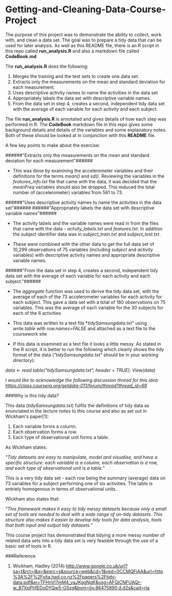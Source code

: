 # Getting-and-Cleaning-Data-Course-Project

The purpose of this project was to demonstrate the ability to collect, work with, and clean a data set. The goal was to prepare a tidy data that can be used for later analysis.  As well as this README file, there is an R script in this repo called **run_analysis.R** and also a markdown file called **CodeBook.md**

The  **run_analysis.R** does the following:

1.	Merges the training and the test sets to create one data set.
2.	Extracts only the measurements on the mean and standard deviation for each measurement. 
3.	Uses descriptive activity names to name the activities in the data set
4.	Appropriately labels the data set with descriptive variable names. 
5.	From the data set in step 4, creates a second, independent tidy data set with the average of each variable for each activity and each subject.


The file **run_analysis.R** is annotated and gives details of how each step was performed in R. The **CodeBook** markdown file in this repo gives some background details and details of the variables and some explanatory notes.  Both of these should be looked at in conjunction with this **README** file.

A few key points to make about the exercise:

######"Extracts only the measurements on the mean and standard deviation for each measurement"######

+ This was done by examining the accelerometer variables and their definitions for the terms *mean()* and *sd()*.  Reviewing the variables in the *features_info.txt* file that came with the data, it was decided that the *meanFreq* variables should also be dropped. This reduced the total number of (accelerometer) variables from 561 to 73.  

######"Uses descriptive activity names to name the activities in the data set"######
######"Appropriately labels the data set with descriptive variable names"######

+ The activity labels and the variable names were read in from the files that came with the data - *actvity_labels.txt* and *features.txt*.  In addition the subject identifier data was in *subject_train.txt* and *subject_test.txt*.

+ These were combined with the other data to get the full data set of 10,299 observations of 75 variables (including *subject* and *activity* variables) with descriptive activity names and appropriate descriptive variable names.

######"From the data set in step 4, creates a second, independent tidy data set with the average of each variable for each activity and each subject."######

+ The *aggregate* function was used to derive the tidy data set, with the average of each of the 73 accelerometer variables for each activity for each subject.  This gave a data set with a total of 180 observations on 75 variables.  This was the average of each variable for the 30 subjects for each of the 6 activities

+ This data was written to a text file **tidySamsungdata.txt"* using *write.table* with *row.names=FALSE* and attached as a text file to the coursework site

+ If this data is examined as a text file it looks a little messy. As stated in the R script, it is better to run the following which clearly shows the tidy format of the data (*"tidySamsungdata.txt"* should be in your working directory):
 
 *data <- read.table("tidySamsungdata.txt", header = TRUE); View(data)*

_I would like to acknowledge the following discussion thread for this idea:  https://class.coursera.org/getdata-011/forum/thread?thread_id=69_

###Why is this tidy data?

This data (*tidySamsungdata.txt*) fulfils the definitions of tidy data as enunciated in the lecture notes to this course and also as set out in Wickham's paper[1]:

1. Each variable forms a column.
2. Each observation forms a row.
3. Each type of observational unit forms a table.

As Wickham states:

*"Tidy datasets are easy to manipulate, model and visualise, and have a specific structure: each variable is a column, each observation is a row, and each type of observational unit is a table."*

This is a very tidy data set - each row being the summary (average) data on 73 variables for a subject performing one of six activities. The table is entriely homogenous in terms of observational units.

Wickham also states that:

*"This framework makes it easy to tidy messy datasets because only a small
set of tools are needed to deal with a wide range of un-tidy datasets. This structure
also makes it easier to develop tidy tools for data analysis, tools that both input and
output tidy datasets."*

This course project has demonstrated that tidying a more messy number of related data sets into a tidy data set is very feasible through the use of a basic set of tools in R.

###Reference

1. Wickham, Hadley (2014) http://www.google.co.uk/url?sa=t&rct=j&q=&esrc=s&source=web&cd=1&ved=0CCMQFjAA&url=http%3A%2F%2Fvita.had.co.nz%2Fpapers%2Ftidy-data.pdf&ei=TFHnVI7mM4_vaJKggNgK&usg=AFQjCNFUAQr-w_87XpPhfEDoDYQw5-G5zg&bvm=bv.86475890,d.d2s&cad=rja
